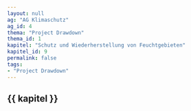 ```yaml
---
layout: null
ag: "AG Klimaschutz"
ag_id: 4
thema: "Project Drawdown"
thema_id: 1
kapitel: "Schutz und Wiederherstellung von Feuchtgebieten"
kapitel_id: 9
permalink: false
tags:
- "Project Drawdown"
---
```


## {{ kapitel }}
